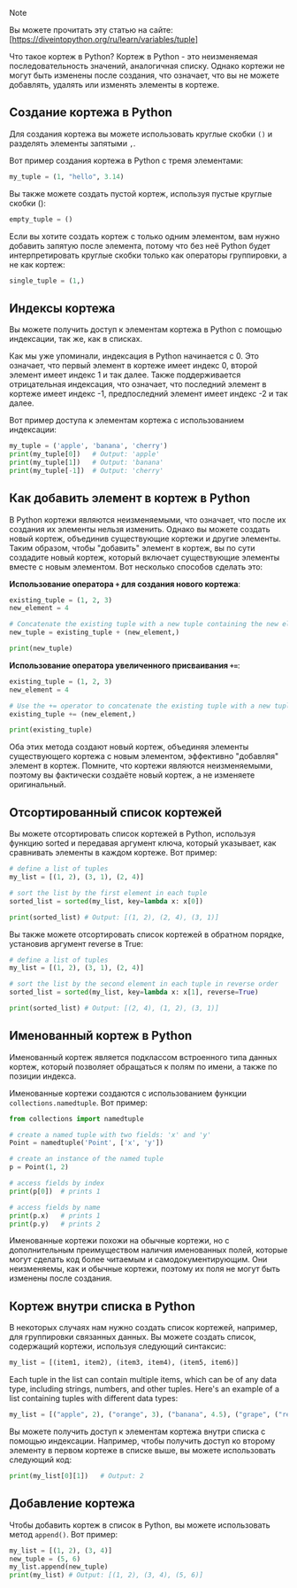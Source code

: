 > [!NOTE]
> Вы можете прочитать эту статью на сайте: [https://diveintopython.org/ru/learn/variables/tuple]

Что такое кортеж в Python? Кортеж в Python - это неизменяемая последовательность значений, аналогичная списку. Однако кортежи не могут быть изменены после создания, что означает, что вы не можете добавлять, удалять или изменять элементы в кортеже.

## Создание кортежа в Python

Для создания кортежа вы можете использовать круглые скобки `()` и разделять элементы запятыми `,`.

Вот пример создания кортежа в Python с тремя элементами:

```python
my_tuple = (1, "hello", 3.14)
```

Вы также можете создать пустой кортеж, используя пустые круглые скобки ():

```python
empty_tuple = ()
```

Если вы хотите создать кортеж с только одним элементом, вам нужно добавить запятую после элемента, потому что без неё Python будет интерпретировать круглые скобки только как операторы группировки, а не как кортеж:

```python
single_tuple = (1,)
```

## Индексы кортежа

Вы можете получить доступ к элементам кортежа в Python с помощью индексации, так же, как в списках.

Как мы уже упоминали, индексация в Python начинается с 0. Это означает, что первый элемент в кортеже имеет индекс 0, второй элемент имеет индекс 1 и так далее. Также поддерживается отрицательная индексация, что означает, что последний элемент в кортеже имеет индекс -1, предпоследний элемент имеет индекс -2 и так далее.

Вот пример доступа к элементам кортежа с использованием индексации:

```python
my_tuple = ('apple', 'banana', 'cherry')
print(my_tuple[0])   # Output: 'apple'
print(my_tuple[1])   # Output: 'banana'
print(my_tuple[-1])  # Output: 'cherry'
```

## Как добавить элемент в кортеж в Python

В Python кортежи являются неизменяемыми, что означает, что после их создания их элементы нельзя изменить. Однако вы можете создать новый кортеж, объединив существующие кортежи и другие элементы. Таким образом, чтобы "добавить" элемент в кортеж, вы по сути создадите новый кортеж, который включает существующие элементы вместе с новым элементом. Вот несколько способов сделать это:

**Использование оператора `+` для создания нового кортежа**:

```python
existing_tuple = (1, 2, 3)
new_element = 4

# Concatenate the existing tuple with a new tuple containing the new element
new_tuple = existing_tuple + (new_element,)

print(new_tuple)
```

**Использование оператора увеличенного присваивания `+=`**:

```python
existing_tuple = (1, 2, 3)
new_element = 4

# Use the += operator to concatenate the existing tuple with a new tuple containing the new element
existing_tuple += (new_element,)

print(existing_tuple)
```

Оба этих метода создают новый кортеж, объединяя элементы существующего кортежа с новым элементом, эффективно "добавляя" элемент в кортеж. Помните, что кортежи являются неизменяемыми, поэтому вы фактически создаёте новый кортеж, а не изменяете оригинальный.

## Отсортированный список кортежей

Вы можете отсортировать список кортежей в Python, используя функцию sorted и передавая аргумент ключа, который указывает, как сравнивать элементы в каждом кортеже. Вот пример:

```python
# define a list of tuples
my_list = [(1, 2), (3, 1), (2, 4)]

# sort the list by the first element in each tuple
sorted_list = sorted(my_list, key=lambda x: x[0])

print(sorted_list) # Output: [(1, 2), (2, 4), (3, 1)]
```

Вы также можете отсортировать список кортежей в обратном порядке, установив аргумент reverse в True:

```python
# define a list of tuples
my_list = [(1, 2), (3, 1), (2, 4)]

# sort the list by the second element in each tuple in reverse order
sorted_list = sorted(my_list, key=lambda x: x[1], reverse=True)

print(sorted_list) # Output: [(2, 4), (1, 2), (3, 1)]
```

## Именованный кортеж в Python

Именованный кортеж является подклассом встроенного типа данных кортеж, который позволяет обращаться к полям по имени, а также по позиции индекса.

Именованные кортежи создаются с использованием функции `collections.namedtuple`. Вот пример:

```python
from collections import namedtuple

# create a named tuple with two fields: 'x' and 'y'
Point = namedtuple('Point', ['x', 'y'])

# create an instance of the named tuple
p = Point(1, 2)

# access fields by index
print(p[0])  # prints 1

# access fields by name
print(p.x)   # prints 1
print(p.y)   # prints 2
```

Именованные кортежи похожи на обычные кортежи, но с дополнительным преимуществом наличия именованных полей, которые могут сделать код более читаемым и самодокументирующим. Они неизменяемы, как и обычные кортежи, поэтому их поля не могут быть изменены после создания.

## Кортеж внутри списка в Python

В некоторых случаях нам нужно создать список кортежей, например, для группировки связанных данных. Вы можете создать список, содержащий кортежи, используя следующий синтаксис:

```python
my_list = [(item1, item2), (item3, item4), (item5, item6)]
```

Each tuple in the list can contain multiple items, which can be of any data type, including strings, numbers, and other tuples. Here's an example of a list containing tuples with different data types:

```python
my_list = [("apple", 2), ("orange", 3), ("banana", 4.5), ("grape", ("red", "green"))]
```

Вы можете получить доступ к элементам кортежа внутри списка с помощью индексации. Например, чтобы получить доступ ко второму элементу в первом кортеже в списке выше, вы можете использовать следующий код:

```python
print(my_list[0][1])   # Output: 2
```

## Добавление кортежа

Чтобы добавить кортеж в список в Python, вы можете использовать метод `append()`. Вот пример:

```python
my_list = [(1, 2), (3, 4)]
new_tuple = (5, 6)
my_list.append(new_tuple)
print(my_list) # Output: [(1, 2), (3, 4), (5, 6)]
```





